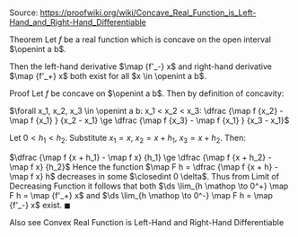 # 

Source: https://proofwiki.org/wiki/Concave_Real_Function_is_Left-Hand_and_Right-Hand_Differentiable

Theorem
Let $f$ be a real function which is concave on the open interval $\openint a b$.

Then the left-hand derivative $\map {f'_-} x$ and right-hand derivative $\map {f'_+} x$ both exist for all $x \in \openint a b$.


Proof
Let $f$ be concave on $\openint a b$.
Then by definition of concavity:

$\forall x_1, x_2, x_3 \in \openint a b: x_1 < x_2 < x_3: \dfrac {\map f {x_2} - \map f {x_1} } {x_2 - x_1} \ge \dfrac {\map f {x_3} - \map f {x_1} } {x_3 - x_1}$

Let $0 < h_1 < h_2$.
Substitute $x_1 = x$, $x_2 = x + h_1$, $x_3 = x + h_2$. Then:

$\dfrac {\map f {x + h_1} - \map f x} {h_1} \ge \dfrac {\map f {x + h_2} - \map f x} {h_2}$
Hence the function $\map F h = \dfrac {\map f {x + h} - \map f x} h$ decreases in some $\closedint 0 \delta$.
Thus from Limit of Decreasing Function it follows that both $\ds \lim_{h \mathop \to 0^+} \map F h = \map {f'_+} x$ and $\ds \lim_{h \mathop \to 0^-} \map F h = \map {f'_-} x$ exist.
$\blacksquare$


Also see
Convex Real Function is Left-Hand and Right-Hand Differentiable




